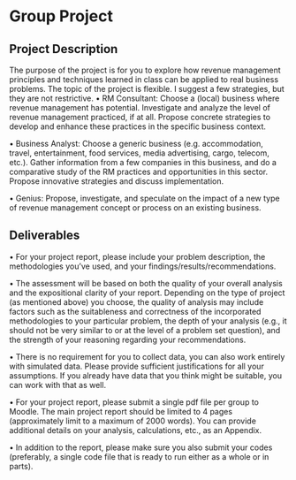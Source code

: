 # Group Project 

## Project Description

The purpose of the project is for you to explore how revenue management principles and
techniques learned in class can be applied to real business problems. The topic of the project is
flexible. I suggest a few strategies, but they are not restrictive.
• RM Consultant: Choose a (local) business where revenue management has potential.
Investigate and analyze the level of revenue management practiced, if at all. Propose
concrete strategies to develop and enhance these practices in the specific business context.

• Business Analyst: Choose a generic business (e.g. accommodation, travel, entertainment,
food services, media advertising, cargo, telecom, etc.). Gather information from a few
companies in this business, and do a comparative study of the RM practices and
opportunities in this sector. Propose innovative strategies and discuss implementation.

• Genius: Propose, investigate, and speculate on the impact of a new type of revenue
management concept or process on an existing business.

## Deliverables
• For your project report, please include your problem description, the methodologies
you’ve used, and your findings/results/recommendations.

• The assessment will be based on both the quality of your overall analysis and the
expositional clarity of your report. Depending on the type of project (as mentioned above)
you choose, the quality of analysis may include factors such as the suitableness and
correctness of the incorporated methodologies to your particular problem, the depth of
your analysis (e.g., it should not be very similar to or at the level of a problem set question),
and the strength of your reasoning regarding your recommendations.

• There is no requirement for you to collect data, you can also work entirely with simulated
data. Please provide sufficient justifications for all your assumptions. If you already have
data that you think might be suitable, you can work with that as well.

• For your project report, please submit a single pdf file per group to Moodle. The main
project report should be limited to 4 pages (approximately limit to a maximum of 2000
words). You can provide additional details on your analysis, calculations, etc., as an
Appendix.

• In addition to the report, please make sure you also submit your codes (preferably, a single
code file that is ready to run either as a whole or in parts).
